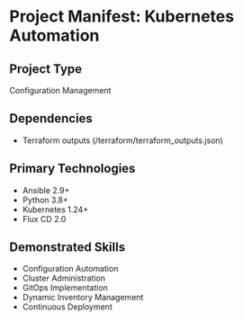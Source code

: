 # Project Manifest: Kubernetes Automation

## Project Type
Configuration Management

## Dependencies
- Terraform outputs (/terraform/terraform_outputs.json)

## Primary Technologies
- Ansible 2.9+
- Python 3.8+
- Kubernetes 1.24+
- Flux CD 2.0

## Demonstrated Skills
- Configuration Automation
- Cluster Administration
- GitOps Implementation
- Dynamic Inventory Management
- Continuous Deployment